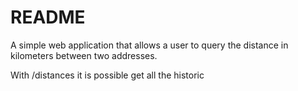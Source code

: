 # README

A simple web application that allows a user to query the distance in kilometers between two addresses.

With /distances it is possible get all the historic
